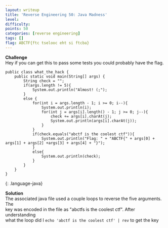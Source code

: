 ```yaml
---
layout: writeup
title: 'Reverse Engineering 50: Java Madness'
level:
difficulty:
points: 50
categories: [reverse engineering]
tags: []
flag: ABCTF{ftc tselooc eht si ftcba}
---
```

**Challenge**  
Hey if you can get this to pass some tests you could probably have the
flag.

    public class what_the_hack {
        public static void main(String[] args) {
            String check = "";
            if(args.length != 5){
                System.out.println("Almost! (;");
            }
            else {
                for(int i = args.length - 1; i >= 0; i--){
                    System.out.println(i);
                    for(int j = args[i].length() - 1; j >= 0; j--){
                        check += args[i].charAt(j);
                        System.out.println(args[i].charAt(j));
                    }
                }
                if(check.equals("abctf is the coolest ctf")){
                    System.out.println("Flag: " + "ABCTF{" + args[0] + args[1] + args[2] +args[3] + args[4] + "}");
                }
                else{
                    System.out.println(check);
                }
            }
        }
    }
{: .language-java}

**Solution**  
The associated java file used a couple loops to reverse the five
arguments. The  
key was encoded in the file as "abctfs is the coolest ctf". After
understanding  
what the loop did I `echo 'abctf is the coolest ctf' | rev` to get the
key